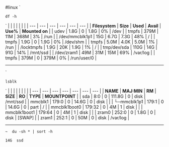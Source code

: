 #linux 
`
```
df -h
```
`
|     |     |     |     |     |     |
| --- | --- | --- | --- | --- | --- |
| **Filesystem** | **Size** | **Used** | **Avail** | **Use%** | **Mounted on** |
| udev | 1.8G | 0   | 1.8G | 0%  | /dev |
| tmpfs | 379M | 11M | 368M | 3%  | /run |
| /dev/mmcblk1p1 | 15G | 6.7G | 7.3G | 48% | /   |
| tmpfs | 1.9G | 0   | 1.9G | 0%  | /dev/shm |
| tmpfs | 5.0M | 4.0K | 5.0M | 1%  | /run |
| /locktmpfs | 1.9G | 20K | 1.9G | 1%  | /   |
| tmp/dev/sda | 110G | 14G | 91G | 14% | /mnt/ssd |
| /dev/zram1 | 49M | 31M | 15M | 69% | /var/log |
| tmpfs | 379M | 0   | 379M | 0%  | /run/user/0 |

* * *

`
```
lsblk
```
`
|     |     |     |     |     |     |     |
| --- | --- | --- | --- | --- | --- | --- |
| **NAME** | **MAJ:MIN** | **RM** | **SIZE** | **RO** | **TYPE** | **MOUNTPOINT** |
| sda | 8:0 | 0   | 111.8G | 0   | disk | /mnt/ssd |
| mmcblk1 | 179:0 | 0   | 14.6G | 0   | disk |     |
| └─mmcblk1p1 | 179:1 | 0   | 14.6G | 0   | part | /   |
| mmcblk1boot0 | 179:32 | 0   | 4M  | 1   | disk |     |
| mmcblk1boot1 | 179:64 | 0   | 4M  | 1   | disk |     |
| zram0 | 252:0 | 0   | 1.8G | 0   | disk | \[SWAP\] |
| zram1 | 252:1 | 0   | 50M | 0   | disk | /var/log |

* * *

```
~  du -sh * | sort -h

14G  ssd
```